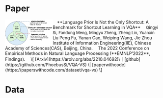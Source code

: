 # Paper
<img align="left" src="https://github.com/PhoebusSi/VQA-VS-homepage/blob/main/VS.jpg" width = "155" height = "85"/>
&emsp;**Language Prior Is Not the Only Shortcut: A Benchmark for Shortcut Learning in VQA**    
&emsp;<font size=2>Qingyi Si, Fandong Meng, Mingyu Zheng, Zheng Lin, Yuanxin Liu</font> Peng Fu, Yanan Cao, Weiping Wang, Jie Zhou
&emsp;Institute of Information Engineering(IIE), Chinese Academy of Sciences(CAS), Beijing, China.  
&emsp;The 2022 Conference on Empirical Methods in Natural Language Processing (**EMNLP’2022**, Findings).
&emsp;\[ [Arxiv](https://arxiv.org/abs/2210.04692)\｜[github](https://github.com/PhoebusSi/VQA-VS) \| [paperwithcode](https://paperswithcode.com/dataset/vqa-vs) \]

# Data




